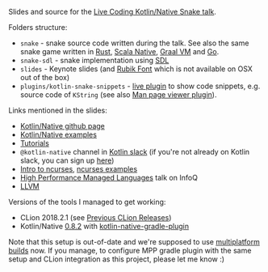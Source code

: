 Slides and source for the [Live Coding Kotlin/Native Snake talk](https://www.youtube.com/watch?time_continue=3&v=U-gdJQeOVAk).

Folders structure:
 - `snake` - snake source code written during the talk. 
 See also the same snake game written in 
 [Rust](https://github.com/dkandalov/rust-snake), [Scala Native](https://github.com/dkandalov/scala-native-snake),
 [Graal VM](https://github.com/dkandalov/graalvm-snake) and [Go](https://github.com/dkandalov/go-snake).
 - `snake-sdl` - snake implementation using [SDL](https://www.libsdl.org)
 - `slides` - Keynote slides (and [Rubik Font](https://fonts.google.com/specimen/Rubik?selection.family=Rubik) which is not available on OSX out of the box)
 - `plugins/kotlin-snake-snippets` - [live plugin](https://github.com/dkandalov/live-plugin) to show code snippets, e.g. source code of `KString`
 (see also [Man page viewer plugin](https://plugins.jetbrains.com/plugin/11167-man-page-viewer)).
 
Links mentioned in the slides:
 - [Kotlin/Native github page](https://github.com/JetBrains/kotlin-native)
 - [Kotlin/Native examples](https://github.com/JetBrains/kotlin-native/tree/master/samples)
 - [Tutorials](https://kotlinlang.org/docs/tutorials/native/basic-kotlin-native-app.html)
 - `@kotlin-native` channel in [Kotlin slack](https://kotlinlang.slack.com) (if you're not already on Kotlin slack, you can sign up [here](https://t.co/kwvW0nQzRf))
 - [Intro to ncurses](https://invisible-island.net/ncurses/ncurses-intro.html), [ncurses examples](https://github.com/tony/NCURSES-Programming-HOWTO-examples)
 - [High Performance Managed Languages](https://www.infoq.com/presentations/performance-managed-languages) talk on InfoQ
 - [LLVM](https://llvm.org/)

Versions of the tools I managed to get working:
 - CLion 2018.2.1 (see [Previous CLion Releases](https://www.jetbrains.com/clion/download/previous.html))
 - Kotlin/Native [0.8.2](https://github.com/JetBrains/kotlin-native/releases/tag/v0.8.2) 
   with [kotlin-native-gradle-plugin](https://kotlinlang.org/docs/reference/native/gradle_plugin.html)

Note that this setup is out-of-date and we're supposed to use [multiplatform builds](https://kotlinlang.org/docs/reference/building-mpp-with-gradle.html) now.
If you manage, to configure MPP gradle plugin with the same setup and CLion integration as this project, please let me know :)
